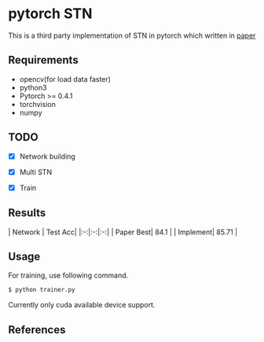# pytorch STN
This is a third party implementation of STN in pytorch which written in [paper](https://arxiv.org/abs/1506.02025)

## Requirements
- opencv(for load data faster)
- python3
- Pytorch >= 0.4.1
- torchvision
- numpy

## TODO
- [x] Network building
- [x] Multi STN
- [x] Train


## Results

| Network | Test Acc|
|:-:|:-:|:-:|
| Paper Best| 84.1 |
| Implement| 85.71 | 

## Usage

For training, use following command.

```bash
$ python trainer.py
```

Currently only cuda available device support.


## References


